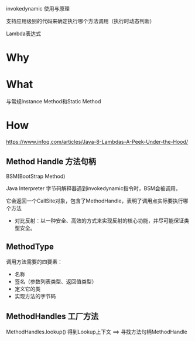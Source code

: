 invokedynamic 使用与原理




支持应用级别的代码来确定执行哪个方法调用（执行时动态判断）


Lambda表达式

# Why

# What

与常规Instance Method和Static Method 


# How
https://www.infoq.com/articles/Java-8-Lambdas-A-Peek-Under-the-Hood/

## Method Handle 方法句柄
BSM(BootStrap Method)

Java Interpreter 字节码解释器遇到invokedynamic指令时，BSM会被调用，

它会返回一个CallSite对象，包含了MethodHandle，表明了调用点实际要执行哪个方法

* 对比反射：以一种安全、高效的方式来实现反射的核心功能，并尽可能保证类型安全。




## MethodType 
调用方法需要的四要素：
- 名称
- 签名（参数列表类型、返回值类型）
- 定义它的类
- 实现方法的字节码


## MethodHandles 工厂方法
MethodHandles.lookup() 得到Lookup上下文 ==> 寻找方法句柄MethodHandle


